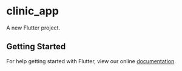 # clinic_app

A new Flutter project.

## Getting Started

For help getting started with Flutter, view our online
[documentation](https://flutter.io/).
